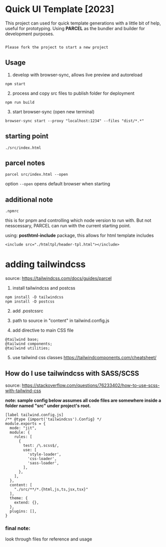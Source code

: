 # Quick UI Template [2023]
This project can used for quick template generations with a little bit of help, useful for prototyping.
Using **PARCEL** as the bundler and builder for development purposes.

```

Please fork the project to start a new project

```

## Usage
1. develop with browser-sync, allows live preview and autoreload 
```
npm start
```

2. process and copy src files to publish folder for deployment
```
npm run build
```

3. start browser-sync (open new terminal)
```
browser-sync start --proxy "localhost:1234" --files "dist/*.*"
```

## starting point
```
./src/index.html
```

## parcel notes
```
parcel src/index.html --open
```
option `--open` opens default browser when starting

## additional note
```
.npmrc
```
this is for pnpm and controlling which node version to run with. But not nesscessary, PARCEL can run with the current starting point.

using: **posthtml-include** package, this allows for html template includes

``` example
<include src="./htmltpl/header-tpl.html"></include>
```

# adding tailwindcss

source:
https://tailwindcss.com/docs/guides/parcel

1. install tailwindcss and postcss

```
npm install -D tailwindcss
npm install -D postcss
```

2. add .postcssrc

3. path to source in "content" in tailwind.config.js

4. add directive to main CSS file
```
@tailwind base;
@tailwind components;
@tailwind utilities;
```

5. use tailwind css classes
https://tailwindcomponents.com/cheatsheet/

## How do I use tailwindcss with SASS/SCSS

source:
https://stackoverflow.com/questions/76233402/how-to-use-scss-with-tailwind-css

**note: sample config below assumes all code files are somewhere inside a folder named "src" under project's root.**

```
[label tailwind.config.js]
/** @type {import('tailwindcss').Config} */
module.exports = {
  mode: "jit",
  module: {
    rules: [
      {
        test: /\.scss$/,
        use: [
          'style-loader',
          'css-loader',
          'sass-loader',
        ],
      },
    ],
  },
  content: [
    "./src/**/*.{html,js,ts,jsx,tsx}"
  ],
  theme: {
    extend: {},
  },
  plugins: [],
}
```


### final note:
look through files for reference and usage